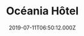 ---
date: 2019-07-11T06:50:12.000Z
title: Océania Hôtel
latitude: 47.32318883124187
longitude: 5.0332425606682465
category: checkin
---